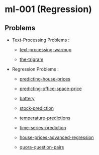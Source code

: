 # ml-001 (Regression)

## Problems

- Text-Processing Problems :

  - [text-processing-warmup](https://www.hackerrank.com/challenges/a-text-processing-warmup/problem)

  - [the-trigram](https://www.hackerrank.com/challenges/the-trigram/problem)

- Regression Problems :

  - [predicting-house-prices](https://www.hackerrank.com/challenges/predicting-house-prices/problem)

  - [predicting-office-space-price](https://www.hackerrank.com/challenges/predicting-office-space-price/problem)

  - [battery](https://www.hackerrank.com/challenges/battery/problem)

  - [stock-prediction](https://www.hackerrank.com/challenges/stockprediction)

  - [temperature-predictions](https://www.hackerrank.com/challenges/temperature-predictions/problem)

  - [time-series-prediction](https://www.hackerrank.com/challenges/time-series-prediction/problem)

  - [house-prices-advanced-regression](https://www.kaggle.com/c/house-prices-advanced-regression-techniques)

  - [quora-question-pairs](https://www.kaggle.com/c/quora-question-pairs)
